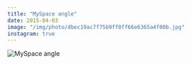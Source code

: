 ```yaml
---
title: "MySpace angle"
date: 2015-04-03
image: "/img/photo/dbec19ac7f75b9ff0ff66e6365a4f00b.jpg"
instagram: true
---
```


![MySpace angle](/img/photo/dbec19ac7f75b9ff0ff66e6365a4f00b.jpg)
